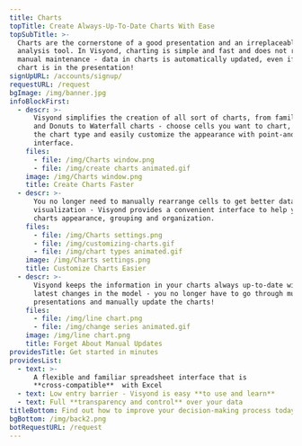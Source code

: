 ```yaml
---
title: Charts
topTitle: Create Always-Up-To-Date Charts With Ease
topSubTitle: >-
  Charts are the cornerstone of a good presentation and an irreplaceable
  analysis tool. In Visyond, charting is simple and fast and does not require
  manual maintenance - data in charts is automatically updated, even if the
  chart is in the presentation!
signUpURL: /accounts/signup/
requestURL: /request
bgImage: /img/banner.jpg
infoBlockFirst:
  - descr: >-
      Visyond simplifies the creation of all sort of charts, from familiar Bars
      and Donuts to Waterfall charts - choose cells you want to chart, select
      the chart type and easily customize the appearance with point-and-click
      interface.
    files:
      - file: /img/Charts window.png
      - file: /img/create charts animated.gif
    image: /img/Charts window.png
    title: Create Charts Faster
  - descr: >-
      You no longer need to manually rearrange cells to get better data
      visualization - Visyond provides a convenient interface to help you change
      charts appearance, grouping and organization.
    files:
      - file: /img/Charts settings.png
      - file: /img/customizing-charts.gif
      - file: /img/chart types animated.gif
    image: /img/Charts settings.png
    title: Customize Charts Easier
  - descr: >-
      Visyond keeps the information in your charts always up-to-date with the
      latest changes in the model - you no longer have to go through multiple
      presentations and manually update the charts!
    files:
      - file: /img/line chart.png
      - file: /img/change series animated.gif
    image: /img/line chart.png
    title: Forget About Manual Updates
providesTitle: Get started in minutes
providesList:
  - text: >-
      A flexible and familiar spreadsheet interface that is
      **cross-compatible**  with Excel
  - text: Low entry barrier - Visyond is easy **to use and learn**
  - text: Full **transparency and control** over your data
titleBottom: Find out how to improve your decision-making process today
bgBottom: /img/back2.png
botRequestURL: /request
---
```


